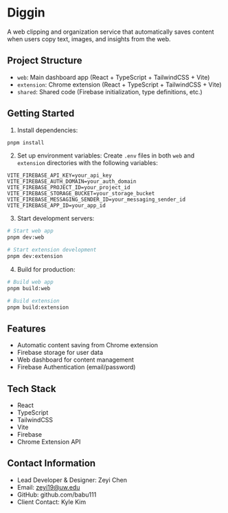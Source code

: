 # Diggin

A web clipping and organization service that automatically saves content when users copy text, images, and insights from the web.

## Project Structure

- `web`: Main dashboard app (React + TypeScript + TailwindCSS + Vite)
- `extension`: Chrome extension (React + TypeScript + TailwindCSS + Vite)
- `shared`: Shared code (Firebase initialization, type definitions, etc.)

## Getting Started

1. Install dependencies:
```bash
pnpm install
```

2. Set up environment variables:
Create `.env` files in both `web` and `extension` directories with the following variables:
```
VITE_FIREBASE_API_KEY=your_api_key
VITE_FIREBASE_AUTH_DOMAIN=your_auth_domain
VITE_FIREBASE_PROJECT_ID=your_project_id
VITE_FIREBASE_STORAGE_BUCKET=your_storage_bucket
VITE_FIREBASE_MESSAGING_SENDER_ID=your_messaging_sender_id
VITE_FIREBASE_APP_ID=your_app_id
```

3. Start development servers:
```bash
# Start web app
pnpm dev:web

# Start extension development
pnpm dev:extension
```

4. Build for production:
```bash
# Build web app
pnpm build:web

# Build extension
pnpm build:extension
```

## Features

- Automatic content saving from Chrome extension
- Firebase storage for user data
- Web dashboard for content management
- Firebase Authentication (email/password)

## Tech Stack

- React
- TypeScript
- TailwindCSS
- Vite
- Firebase
- Chrome Extension API



## Contact Information
- Lead Developer & Designer: Zeyi Chen
- Email: zeyi19@uw.edu
- GitHub: github.com/babu111
- Client Contact: Kyle Kim
